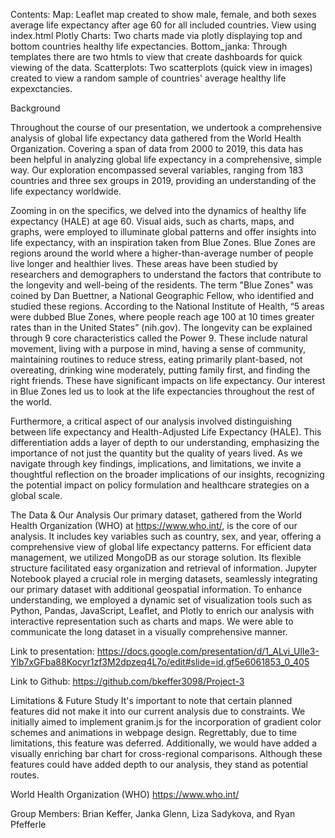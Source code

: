 Contents:
Map: Leaflet map created to show male, female, and both sexes average life expectancy after age 60 for all included countries. View using index.html
Plotly Charts: Two charts made via plotly displaying top and bottom countries healthy life expectancies.
Bottom_janka: Through templates there are two htmls to view that create dashboards for quick viewing of the data.
Scatterplots: Two scatterplots (quick view in images) created to view a random sample of countries' average healthy life expexctancies.

Background

Throughout the course of our presentation, we undertook a comprehensive analysis of global life expectancy data gathered from the World Health Organization. Covering a span of data from 2000 to 2019, this data has been helpful in analyzing global life expectancy in a comprehensive, simple way. Our exploration encompassed several variables, ranging from 183 countries and three sex groups in 2019, providing an understanding of the life expectancy worldwide. 
	
Zooming in on the specifics, we delved into the dynamics of healthy life expectancy (HALE) at age 60. Visual aids, such as charts, maps, and graphs, were employed to illuminate global patterns and offer insights into life expectancy, with an inspiration taken from Blue Zones. Blue Zones are regions around the world where a higher-than-average number of people live longer and healthier lives. These areas have been studied by researchers and demographers to understand the factors that contribute to the longevity and well-being of the residents. The term "Blue Zones" was coined by Dan Buettner, a National Geographic Fellow, who identified and studied these regions. According to the National Institute of Health, “5 areas were dubbed Blue Zones, where people reach age 100 at 10 times greater rates than in the United States” (nih.gov). The longevity can be explained through 9 core characteristics called the Power 9. These include natural movement, living with a purpose in mind, having a sense of community, maintaining routines to reduce stress, eating primarily plant-based, not overeating, drinking wine moderately, putting family first, and finding the right friends. These have significant impacts on life expectancy. Our interest in Blue Zones led us to look at the life expectancies throughout the rest of the world.
	
Furthermore, a critical aspect of our analysis involved distinguishing between life expectancy and Health-Adjusted Life Expectancy (HALE). This differentiation adds a layer of depth to our understanding, emphasizing the importance of not just the quantity but the quality of years lived. As we navigate through key findings, implications, and limitations, we invite a thoughtful reflection on the broader implications of our insights, recognizing the potential impact on policy formulation and healthcare strategies on a global scale.

The Data & Our Analysis
	Our primary dataset, gathered from the World Health Organization (WHO) at https://www.who.int/, is the core of our analysis. It includes key variables such as country, sex, and year, offering a comprehensive view of global life expectancy patterns.
	For efficient data management, we utilized MongoDB as our storage solution. Its flexible structure facilitated easy organization and retrieval of information. Jupyter Notebook played a crucial role in merging datasets, seamlessly integrating our primary dataset 	with additional geospatial information.
	To enhance understanding, we employed a dynamic set of visualization tools such as Python, Pandas, JavaScript, Leaflet, and Plotly to enrich our analysis with interactive representation such as charts and maps. We were able to communicate the long dataset in a 	visually comprehensive manner.
 
Link to presentation:
 https://docs.google.com/presentation/d/1_ALvi_UlIe3-Ylb7xGFba88Kocyr1zf3M2dpzeq4L7o/edit#slide=id.gf5e6061853_0_405
 
Link to Github:
 https://github.com/bkeffer3098/Project-3
 
Limitations & Future Study
It's important to note that certain planned features did not make it into our current analysis due to constraints. We initially aimed to implement granim.js for the incorporation of gradient color schemes and animations in webpage design. Regrettably, due to time limitations, this feature was deferred. Additionally, we would have added a visually enriching bar chart for cross-regional comparisons.  Although these features could have added depth to our analysis, they stand as potential routes.

World Health Organization (WHO)
https://www.who.int/

Group Members: Brian Keffer, Janka Glenn, Liza Sadykova, and Ryan Pfefferle
